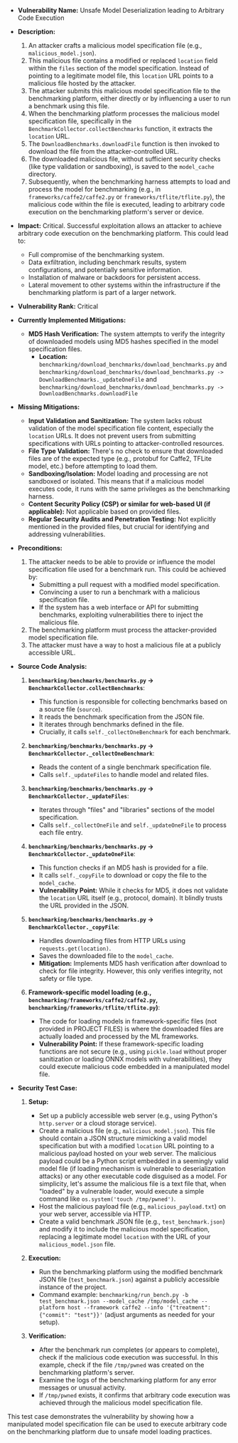 - **Vulnerability Name:** Unsafe Model Deserialization leading to Arbitrary Code Execution

- **Description:**
  1. An attacker crafts a malicious model specification file (e.g., `malicious_model.json`).
  2. This malicious file contains a modified or replaced `location` field within the `files` section of the model specification. Instead of pointing to a legitimate model file, this `location` URL points to a malicious file hosted by the attacker.
  3. The attacker submits this malicious model specification file to the benchmarking platform, either directly or by influencing a user to run a benchmark using this file.
  4. When the benchmarking platform processes the malicious model specification file, specifically in the `BenchmarkCollector.collectBenchmarks` function, it extracts the `location` URL.
  5. The `DownloadBenchmarks.downloadFile` function is then invoked to download the file from the attacker-controlled URL.
  6. The downloaded malicious file, without sufficient security checks (like type validation or sandboxing), is saved to the `model_cache` directory.
  7. Subsequently, when the benchmarking harness attempts to load and process the model for benchmarking (e.g., in `frameworks/caffe2/caffe2.py` or `frameworks/tflite/tflite.py`), the malicious code within the file is executed, leading to arbitrary code execution on the benchmarking platform's server or device.

- **Impact:**
  Critical. Successful exploitation allows an attacker to achieve arbitrary code execution on the benchmarking platform. This could lead to:
    - Full compromise of the benchmarking system.
    - Data exfiltration, including benchmark results, system configurations, and potentially sensitive information.
    - Installation of malware or backdoors for persistent access.
    - Lateral movement to other systems within the infrastructure if the benchmarking platform is part of a larger network.

- **Vulnerability Rank:** Critical

- **Currently Implemented Mitigations:**
  - **MD5 Hash Verification:** The system attempts to verify the integrity of downloaded models using MD5 hashes specified in the model specification files.
    - **Location:** `benchmarking/download_benchmarks/download_benchmarks.py` and `benchmarking/download_benchmarks/download_benchmarks.py -> DownloadBenchmarks._updateOneFile` and `benchmarking/download_benchmarks/download_benchmarks.py -> DownloadBenchmarks.downloadFile`

- **Missing Mitigations:**
  - **Input Validation and Sanitization:** The system lacks robust validation of the model specification file content, especially the `location` URLs. It does not prevent users from submitting specifications with URLs pointing to attacker-controlled resources.
  - **File Type Validation:** There's no check to ensure that downloaded files are of the expected type (e.g., protobuf for Caffe2, TFLite model, etc.) before attempting to load them.
  - **Sandboxing/Isolation:** Model loading and processing are not sandboxed or isolated. This means that if a malicious model executes code, it runs with the same privileges as the benchmarking harness.
  - **Content Security Policy (CSP) or similar for web-based UI (if applicable):** Not applicable based on provided files.
  - **Regular Security Audits and Penetration Testing:** Not explicitly mentioned in the provided files, but crucial for identifying and addressing vulnerabilities.

- **Preconditions:**
  1. The attacker needs to be able to provide or influence the model specification file used for a benchmark run. This could be achieved by:
     - Submitting a pull request with a modified model specification.
     - Convincing a user to run a benchmark with a malicious specification file.
     - If the system has a web interface or API for submitting benchmarks, exploiting vulnerabilities there to inject the malicious file.
  2. The benchmarking platform must process the attacker-provided model specification file.
  3. The attacker must have a way to host a malicious file at a publicly accessible URL.

- **Source Code Analysis:**

  1. **`benchmarking/benchmarks/benchmarks.py` -> `BenchmarkCollector.collectBenchmarks`**:
     - This function is responsible for collecting benchmarks based on a source file (`source`).
     - It reads the benchmark specification from the JSON file.
     - It iterates through benchmarks defined in the file.
     - Crucially, it calls `self._collectOneBenchmark` for each benchmark.

  2. **`benchmarking/benchmarks/benchmarks.py` -> `BenchmarkCollector._collectOneBenchmark`**:
     - Reads the content of a single benchmark specification file.
     - Calls `self._updateFiles` to handle model and related files.

  3. **`benchmarking/benchmarks/benchmarks.py` -> `BenchmarkCollector._updateFiles`**:
     - Iterates through "files" and "libraries" sections of the model specification.
     - Calls `self._collectOneFile` and `self._updateOneFile` to process each file entry.

  4. **`benchmarking/benchmarks/benchmarks.py` -> `BenchmarkCollector._updateOneFile`**:
     - This function checks if an MD5 hash is provided for a file.
     - It calls `self._copyFile` to download or copy the file to the `model_cache`.
     - **Vulnerability Point:** While it checks for MD5, it does not validate the `location` URL itself (e.g., protocol, domain). It blindly trusts the URL provided in the JSON.

  5. **`benchmarking/benchmarks/benchmarks.py` -> `BenchmarkCollector._copyFile`**:
     - Handles downloading files from HTTP URLs using `requests.get(location)`.
     - Saves the downloaded file to the `model_cache`.
     - **Mitigation:** Implements MD5 hash verification after download to check for file integrity. However, this only verifies integrity, not safety or file type.

  6. **Framework-specific model loading (e.g., `benchmarking/frameworks/caffe2/caffe2.py`, `benchmarking/frameworks/tflite/tflite.py`)**:
     - The code for loading models in framework-specific files (not provided in PROJECT FILES) is where the downloaded files are actually loaded and processed by the ML frameworks.
     - **Vulnerability Point:** If these framework-specific loading functions are not secure (e.g., using `pickle.load` without proper sanitization or loading ONNX models with vulnerabilities), they could execute malicious code embedded in a manipulated model file.

- **Security Test Case:**

  1. **Setup:**
     - Set up a publicly accessible web server (e.g., using Python's `http.server` or a cloud storage service).
     - Create a malicious file (e.g., `malicious_model.json`). This file should contain a JSON structure mimicking a valid model specification but with a modified `location` URL pointing to a malicious payload hosted on your web server. The malicious payload could be a Python script embedded in a seemingly valid model file (if loading mechanism is vulnerable to deserialization attacks) or any other executable code disguised as a model. For simplicity, let's assume the malicious file is a text file that, when "loaded" by a vulnerable loader, would execute a simple command like `os.system('touch /tmp/pwned')`.
     - Host the malicious payload file (e.g., `malicious_payload.txt`) on your web server, accessible via HTTP.
     - Create a valid benchmark JSON file (e.g., `test_benchmark.json`) and modify it to include the malicious model specification, replacing a legitimate model `location` with the URL of your `malicious_model.json` file.

  2. **Execution:**
     - Run the benchmarking platform using the modified benchmark JSON file (`test_benchmark.json`) against a publicly accessible instance of the project.
     - Command example: `benchmarking/run_bench.py -b test_benchmark.json --model_cache /tmp/model_cache --platform host --framework caffe2 --info '{"treatment": {"commit": "test"}}'` (adjust arguments as needed for your setup).

  3. **Verification:**
     - After the benchmark run completes (or appears to complete), check if the malicious code execution was successful. In this example, check if the file `/tmp/pwned` was created on the benchmarking platform's server.
     - Examine the logs of the benchmarking platform for any error messages or unusual activity.
     - If `/tmp/pwned` exists, it confirms that arbitrary code execution was achieved through the malicious model specification file.

This test case demonstrates the vulnerability by showing how a manipulated model specification file can be used to execute arbitrary code on the benchmarking platform due to unsafe model loading practices.